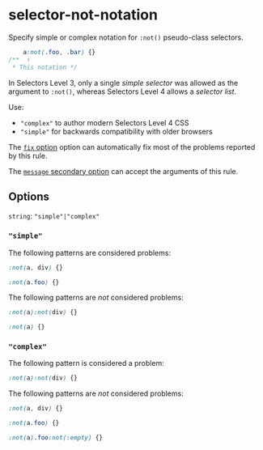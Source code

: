 # selector-not-notation

Specify simple or complex notation for `:not()` pseudo-class selectors.

<!-- prettier-ignore -->
```css
    a:not(.foo, .bar) {}
/**  ↑
 * This notation */
```

In Selectors Level 3, only a single _simple selector_ was allowed as the argument to `:not()`, whereas Selectors Level 4 allows a _selector list_.

Use:

- `"complex"` to author modern Selectors Level 4 CSS
- `"simple"` for backwards compatibility with older browsers

The [`fix` option](https://github.com/stylelint/stylelint/tree/16.6.1/docs/user-guide/options.md#fix) option can automatically fix most of the problems reported by this rule.

The [`message` secondary option](https://github.com/stylelint/stylelint/tree/16.6.1/docs/user-guide/configure.md#message) can accept the arguments of this rule.

## Options

`string`: `"simple"|"complex"`

### `"simple"`

The following patterns are considered problems:

<!-- prettier-ignore -->
```css
:not(a, div) {}
```

<!-- prettier-ignore -->
```css
:not(a.foo) {}
```

The following patterns are _not_ considered problems:

<!-- prettier-ignore -->
```css
:not(a):not(div) {}
```

<!-- prettier-ignore -->
```css
:not(a) {}
```

### `"complex"`

The following pattern is considered a problem:

<!-- prettier-ignore -->
```css
:not(a):not(div) {}
```

The following patterns are _not_ considered problems:

<!-- prettier-ignore -->
```css
:not(a, div) {}
```

<!-- prettier-ignore -->
```css
:not(a.foo) {}
```

<!-- prettier-ignore -->
```css
:not(a).foo:not(:empty) {}
```

